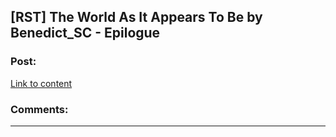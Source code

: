 ## [RST] The World As It Appears To Be by Benedict_SC - Epilogue

### Post:

[Link to content](http://archiveofourown.org/works/9402014/chapters/28885473)

### Comments:

---

